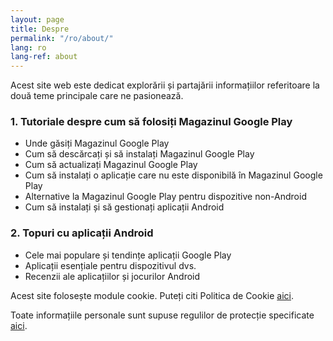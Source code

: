 ```yaml
---
layout: page
title: Despre
permalink: "/ro/about/"
lang: ro
lang-ref: about
---
```


Acest site web este dedicat explorării și partajării informațiilor referitoare la două teme principale care ne pasionează.

### 1. Tutoriale despre cum să folosiți Magazinul Google Play

- Unde găsiți Magazinul Google Play
- Cum să descărcați și să instalați Magazinul Google Play
- Cum să actualizați Magazinul Google Play
- Cum să instalați o aplicație care nu este disponibilă în Magazinul Google Play
- Alternative la Magazinul Google Play pentru dispozitive non-Android
- Cum să instalați și să gestionați aplicații Android

### 2. Topuri cu aplicații Android

- Cele mai populare și tendințe aplicații Google Play
- Aplicații esențiale pentru dispozitivul dvs.
- Recenzii ale aplicațiilor și jocurilor Android

Acest site folosește module cookie. Puteți citi Politica de Cookie [aici]({{site.t[page.lang].cookiePolicyPage.url}}).

Toate informațiile personale sunt supuse regulilor de protecție specificate [aici]({{site.t[page.lang].privacyPolicyPage.url}}).